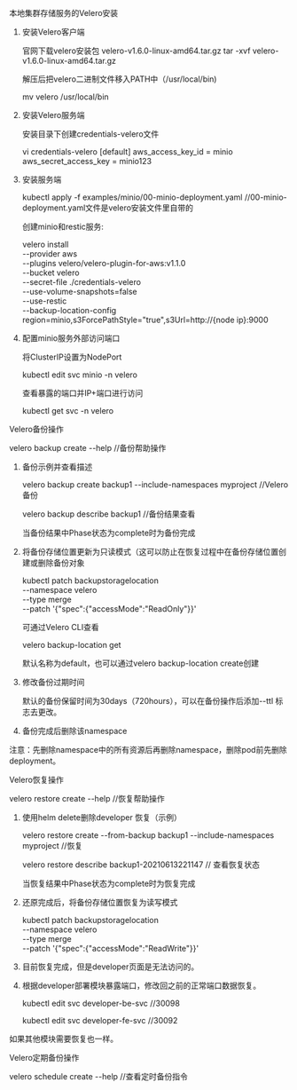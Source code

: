 本地集群存储服务的Velero安装

1. 安装Velero客户端

   官网下载velero安装包 velero-v1.6.0-linux-amd64.tar.gz
   tar -xvf  velero-v1.6.0-linux-amd64.tar.gz

   解压后把velero二进制文件移入PATH中（/usr/local/bin)

    mv  velero /usr/local/bin

2. 安装Velero服务端

   安装目录下创建credentials-velero文件

   vi credentials-velero
   [default]
   aws_access_key_id = minio
   aws_secret_access_key = minio123 

3. 安装服务端
   
   kubectl apply -f examples/minio/00-minio-deployment.yaml //00-minio-deployment.yaml文件是velero安装文件里自带的

   创建minio和restic服务:

    velero install \
    --provider aws \
    --plugins velero/velero-plugin-for-aws:v1.1.0 \
    --bucket velero \
    --secret-file ./credentials-velero \
    --use-volume-snapshots=false \
    --use-restic \
    --backup-location-config region=minio,s3ForcePathStyle="true",s3Url=http://{node ip}:9000

4. 配置minio服务外部访问端口

   将ClusterIP设置为NodePort
     
   kubectl edit svc minio -n velero
   
   查看暴露的端口并IP+端口进行访问

   kubectl get svc -n velero


Velero备份操作 
 
  velero backup create --help    //备份帮助操作

1. 备份示例并查看描述   
   
   velero backup create backup1 --include-namespaces myproject       //Velero备份

   velero backup describe backup1                                    //备份结果查看
 
   当备份结果中Phase状态为complete时为备份完成

 2. 将备份存储位置更新为只读模式（这可以防止在恢复过程中在备份存储位置创建或删除备份对象

    kubectl patch backupstoragelocation <STORAGE LOCATION NAME> \
    --namespace velero \
    --type merge \
    --patch '{"spec":{"accessMode":"ReadOnly"}}'
   
     可通过Velero CLI查看<STORAGE LOCATION NAME>

     velero backup-location get

     默认名称为default，也可以通过velero backup-location create创建
 
 3. 修改备份过期时间
 
    默认的备份保留时间为30days（720hours），可以在备份操作后添加--ttl <DURATION>标志去更改。

 4. 备份完成后删除该namespace

   注意：先删除namespace中的所有资源后再删除namespace，删除pod前先删除deployment。


Velero恢复操作

 velero restore create --help  //恢复帮助操作

1. 使用helm delete删除developer 恢复（示例）
  
   velero restore create --from-backup backup1 --include-namespaces myproject   //恢复

   velero restore describe backup1-20210613221147           // 查看恢复状态

   当恢复结果中Phase状态为complete时为恢复完成

2. 还原完成后，将备份存储位置恢复为读写模式

    kubectl patch backupstoragelocation <STORAGE LOCATION NAME> \
    --namespace velero \
    --type merge \
    --patch '{"spec":{"accessMode":"ReadWrite"}}'

3.  目前恢复完成，但是developer页面是无法访问的。
   
4.  根据developer部署模块暴露端口，修改回之前的正常端口数据恢复。
   
    kubectl edit svc developer-be-svc       //30098
    
    kubectl edit svc developer-fe-svc       //30092

   如果其他模块需要恢复也一样。


Velero定期备份操作

velero schedule create --help      //查看定时备份指令


